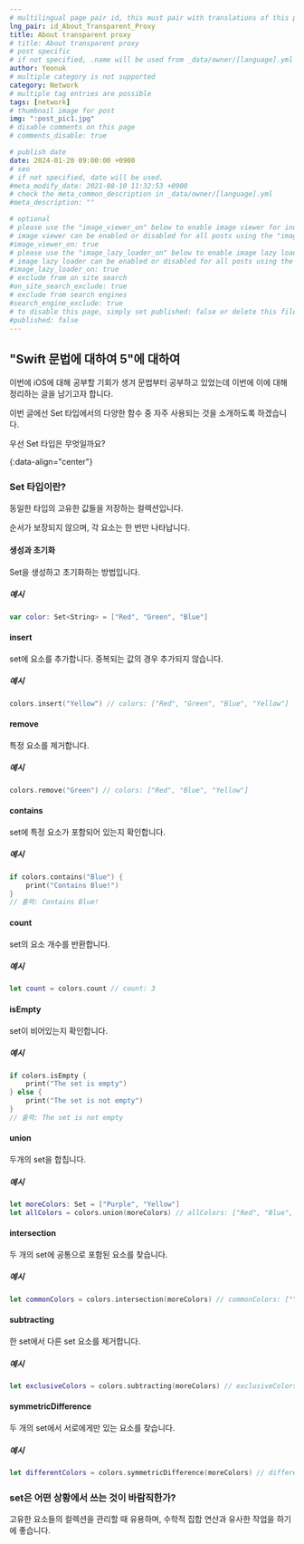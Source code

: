 ```yaml
---
# multilingual page pair id, this must pair with translations of this page. (This name must be unique)
lng_pair: id_About_Transparent_Proxy
title: About transparent proxy
# title: About transparent proxy
# post specific
# if not specified, .name will be used from _data/owner/[language].yml
author: Yeonuk
# multiple category is not supported
category: Network
# multiple tag entries are possible
tags: [network]
# thumbnail image for post
img: ":post_pic1.jpg"
# disable comments on this page
# comments_disable: true

# publish date
date: 2024-01-20 09:00:00 +0900
# seo
# if not specified, date will be used.
#meta_modify_date: 2021-08-10 11:32:53 +0900
# check the meta_common_description in _data/owner/[language].yml
#meta_description: ""

# optional
# please use the "image_viewer_on" below to enable image viewer for individual pages or posts (_posts/ or [language]/_posts folders).
# image viewer can be enabled or disabled for all posts using the "image_viewer_posts: true" setting in _data/conf/main.yml.
#image_viewer_on: true
# please use the "image_lazy_loader_on" below to enable image lazy loader for individual pages or posts (_posts/ or [language]/_posts folders).
# image lazy loader can be enabled or disabled for all posts using the "image_lazy_loader_posts: true" setting in _data/conf/main.yml.
#image_lazy_loader_on: true
# exclude from on site search
#on_site_search_exclude: true
# exclude from search engines
#search_engine_exclude: true
# to disable this page, simply set published: false or delete this file
#published: false
---
```


<!-- outline-start -->

## "Swift 문법에 대하여 5"에 대하여

이번에 iOS에 대해 공부할 기회가 생겨 문법부터 공부하고 있었는데 이번에 이에 대해 정리하는 글을 남기고자 합니다.

이번 글에선 Set 타입에서의 다양한 함수 중 자주 사용되는 것을 소개하도록 하겠습니다.

우선 Set 타입은 무엇일까요?

{:data-align="center"}

<!-- outline-end -->

### Set 타입이란?

동일한 타입의 고유한 값들을 저장하는 컬렉션입니다.

순서가 보장되지 않으며, 각 요소는 한 번만 나타납니다.

#### 생성과 초기화

Set을 생성하고 초기화하는 방법입니다.

##### 예시

```swift
var color: Set<String> = ["Red", "Green", "Blue"]
```

#### insert

set에 요소를 추가합니다. 중복되는 값의 경우 추가되지 않습니다.

##### 예시

```swift
colors.insert("Yellow") // colors: ["Red", "Green", "Blue", "Yellow"]
```

#### remove

특정 요소를 제거합니다.

##### 예시

```swift
colors.remove("Green") // colors: ["Red", "Blue", "Yellow"]
```

#### contains

set에 특정 요소가 포함되어 있는지 확인합니다.

##### 예시

```swift
if colors.contains("Blue") {
    print("Contains Blue!")
}
// 출력: Contains Blue!
```

#### count

set의 요소 개수를 반환합니다.

##### 예시

```swift
let count = colors.count // count: 3
```

#### isEmpty

set이 비어있는지 확인합니다.

##### 예시

```swift
if colors.isEmpty {
    print("The set is empty")
} else {
    print("The set is not empty")
}
// 출력: The set is not empty
```

#### union

두개의 set을 합칩니다.

##### 예시

```swift
let moreColors: Set = ["Purple", "Yellow"]
let allColors = colors.union(moreColors) // allColors: ["Red", "Blue", "Yellow", "Purple"]
```

#### intersection

두 개의 set에 공통으로 포함된 요소를 찾습니다.

##### 예시

```swift
let commonColors = colors.intersection(moreColors) // commonColors: ["Yellow"]
```

#### subtracting

한 set에서 다른 set 요소를 제거합니다.

##### 예시

```swift
let exclusiveColors = colors.subtracting(moreColors) // exclusiveColors: ["Red", "Blue"]
```

#### symmetricDifference

두 개의 set에서 서로에게만 있는 요소를 찾습니다.

##### 예시

```swift
let differentColors = colors.symmetricDifference(moreColors) // differentColors: ["Red", "Blue", "Purple"]
```

### set은 어떤 상황에서 쓰는 것이 바람직한가?

고유한 요소들의 컬렉션을 관리할 때 유용하며, 수학적 집합 연산과 유사한 작업을 하기에 좋습니다.
